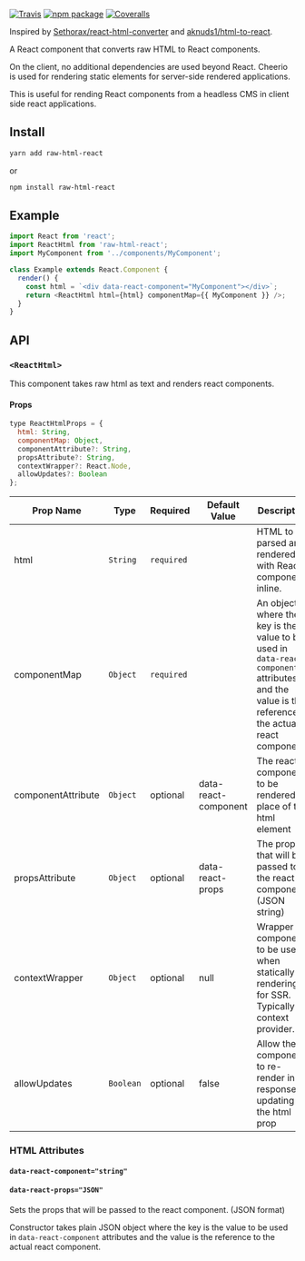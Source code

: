 [![Travis][build-badge]][build]
[![npm package][npm-badge]][npm]
[![Coveralls][coveralls-badge]][coveralls]

Inspired by [Sethorax/react-html-converter](https://github.com/Sethorax/react-html-converter) and [aknuds1/html-to-react](https://github.com/mikenikles/html-to-react).

A React component that converts raw HTML to React components.

On the client, no additional dependencies are used beyond React. Cheerio is used for rendering static elements for server-side rendered applications.

This is useful for rending React components from a headless CMS in client side react applications.

## Install

```sh
yarn add raw-html-react
```

or

```sh
npm install raw-html-react
```

## Example

```js
import React from 'react';
import ReactHtml from 'raw-html-react';
import MyComponent from '../components/MyComponent';

class Example extends React.Component {
  render() {
    const html = `<div data-react-component="MyComponent"></div>`;
    return <ReactHtml html={html} componentMap={{ MyComponent }} />;
  }
}
```

## API

### `<ReactHtml>`

This component takes raw html as text and renders react components.

#### Props

```js
type ReactHtmlProps = {
  html: String,
  componentMap: Object,
  componentAttribute?: String,
  propsAttribute?: String,
  contextWrapper?: React.Node,
  allowUpdates?: Boolean
};
```

| Prop Name          | Type      | Required   | Default Value        | Description                                                                                                                                        |
| ------------------ | --------- | ---------- | -------------------- | -------------------------------------------------------------------------------------------------------------------------------------------------- |
| html               | `String`  | `required` |                      | HTML to be parsed and rendered with React components inline.                                                                                       |
| componentMap       | `Object`  | `required` |                      | An object where the key is the value to be used in `data-react-component` attributes and the value is the reference to the actual react component. |
| componentAttribute | `Object`  | optional   | data-react-component | The react component to be rendered in place of the html element                                                                                    |
| propsAttribute     | `Object`  | optional   | data-react-props     | The props that will be passed to the react component. (JSON string)                                                                                |
| contextWrapper     | `Object`  | optional   | null                 | Wrapper component to be used when statically rendering for SSR. Typically a context provider.                                                      |
| allowUpdates       | `Boolean` | optional   | false                | Allow the component to re-render in response to updating the html prop                                                                             |

### HTML Attributes

#### `data-react-component="string"`

#### `data-react-props="JSON"`

Sets the props that will be passed to the react component. (JSON format)

Constructor takes plain JSON object where the key is the value to be used in `data-react-component` attributes and the value is the reference to the actual react component.

[build-badge]: https://img.shields.io/travis/getchalk/raw-html-react/master.png?style=flat-square
[build]: https://travis-ci.org/getchalk/raw-html-react
[npm-badge]: https://img.shields.io/npm/v/raw-html-react.png?style=flat-square
[npm]: https://www.npmjs.org/package/raw-html-react
[coveralls-badge]: https://img.shields.io/coveralls/getchalk/raw-html-react/master.png?style=flat-square
[coveralls]: https://coveralls.io/github/getchalk/raw-html-react
